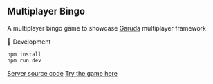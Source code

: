 ## Multiplayer Bingo

A multiplayer bingo game to showcase [Garuda](https://github.com/madclaws/garuda) multiplayer framework

:construction_worker: Development

```
npm install
npm run dev
```

[Server source code](https://github.com/madclaws/Dingo)
[Try the game here](https://madclaws.github.io/Bingo)